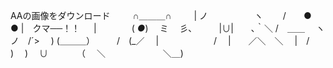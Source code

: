 AAの画像をダウンロード
　　 ∩＿＿＿∩
　　 | ノ　　　　　 ヽ
　　/　　●　　　● |　クマ──！！
　 |　　　　( _●_)　 ミ
　彡､　　　|∪|　　､｀＼
/　＿＿　 ヽノ　/´>　 )
(＿＿＿）　　　/　(_／
　|　　　　　　 /
　|　　／＼　＼
　|　/　　　 )　 )
　∪　　　 （　 ＼
　　　　　　 ＼＿)